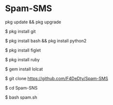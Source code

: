 # Spam-SMS
pkg update && pkg upgrade

$ pkg install git

$ pkg install bash && pkg install python2

$ pkg install figlet

$ pkg install ruby

$ gem install lolcat

$ git clone https://github.com/F4DeDty/Spam-SMS

$ cd Spam-SNS

$ bash spam.sh
